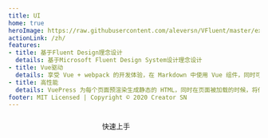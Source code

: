 ```yaml
---
title: UI
home: true
heroImage: https://raw.githubusercontent.com/aleversn/VFluent/master/examples/assert/logo/VFluent.png
actionLink: /zh/
features:
- title: 基于Fluent Design理念设计
  details: 基于Microsoft Fluent Design System设计理念设计
- title: Vue驱动
  details: 享受 Vue + webpack 的开发体验，在 Markdown 中使用 Vue 组件，同时可以使用 Vue 来开发自定义主题。
- title: 高性能
  details: VuePress 为每个页面预渲染生成静态的 HTML，同时在页面被加载的时候，将作为 SPA 运行。
footer: MIT Licensed | Copyright © 2020 Creator SN
---
```


<script>
export default {
    data () {
        return {
            
        }
    },
    methods: {
        redirect () {
            this.$router.push('zh/Button/');
        }
    }
}
</script>

<div style="width: 100%; height: 80px; display: flex; justify-content: center; align-items: center;">
<fv-button theme="dark" fontSize="16" background="linear-gradient(to right, #11998e, #38ef7d)" borderRadius="3" :isBoxShadow="true" style="width: 128px; height: 58.9px;" @click.native="redirect">快速上手</fv-button>
</div>